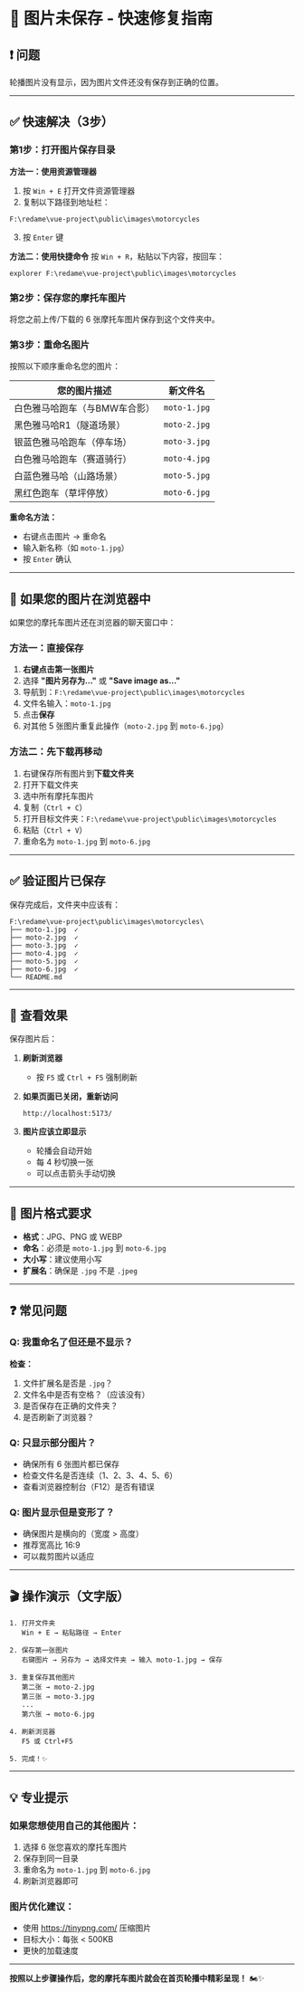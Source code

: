 # 🚨 图片未保存 - 快速修复指南

## ❗ 问题

轮播图片没有显示，因为图片文件还没有保存到正确的位置。

---

## ✅ 快速解决（3步）

### 第1步：打开图片保存目录

**方法一：使用资源管理器**
1. 按 `Win + E` 打开文件资源管理器
2. 复制以下路径到地址栏：
```
F:\redame\vue-project\public\images\motorcycles
```
3. 按 `Enter` 键

**方法二：使用快捷命令**
按 `Win + R`，粘贴以下内容，按回车：
```
explorer F:\redame\vue-project\public\images\motorcycles
```

### 第2步：保存您的摩托车图片

将您之前上传/下载的 6 张摩托车图片保存到这个文件夹中。

### 第3步：重命名图片

按照以下顺序重命名您的图片：

| 您的图片描述 | 新文件名 |
|------------|---------|
| 白色雅马哈跑车（与BMW车合影） | `moto-1.jpg` |
| 黑色雅马哈R1（隧道场景） | `moto-2.jpg` |
| 银蓝色雅马哈跑车（停车场） | `moto-3.jpg` |
| 白色雅马哈跑车（赛道骑行） | `moto-4.jpg` |
| 白蓝色雅马哈（山路场景） | `moto-5.jpg` |
| 黑红色跑车（草坪停放） | `moto-6.jpg` |

**重命名方法：**
- 右键点击图片 → 重命名
- 输入新名称（如 `moto-1.jpg`）
- 按 `Enter` 确认

---

## 🎯 如果您的图片在浏览器中

如果您的摩托车图片还在浏览器的聊天窗口中：

### 方法一：直接保存
1. **右键点击第一张图片**
2. 选择 **"图片另存为..."** 或 **"Save image as..."**
3. 导航到：`F:\redame\vue-project\public\images\motorcycles`
4. 文件名输入：`moto-1.jpg`
5. 点击**保存**
6. 对其他 5 张图片重复此操作（`moto-2.jpg` 到 `moto-6.jpg`）

### 方法二：先下载再移动
1. 右键保存所有图片到**下载文件夹**
2. 打开下载文件夹
3. 选中所有摩托车图片
4. 复制（`Ctrl + C`）
5. 打开目标文件夹：`F:\redame\vue-project\public\images\motorcycles`
6. 粘贴（`Ctrl + V`）
7. 重命名为 `moto-1.jpg` 到 `moto-6.jpg`

---

## ✅ 验证图片已保存

保存完成后，文件夹中应该有：

```
F:\redame\vue-project\public\images\motorcycles\
├── moto-1.jpg  ✓
├── moto-2.jpg  ✓
├── moto-3.jpg  ✓
├── moto-4.jpg  ✓
├── moto-5.jpg  ✓
├── moto-6.jpg  ✓
└── README.md
```

---

## 🚀 查看效果

保存图片后：

1. **刷新浏览器**
   - 按 `F5` 或 `Ctrl + F5` 强制刷新

2. **如果页面已关闭，重新访问**
   ```
   http://localhost:5173/
   ```

3. **图片应该立即显示**
   - 轮播会自动开始
   - 每 4 秒切换一张
   - 可以点击箭头手动切换

---

## 📸 图片格式要求

- **格式**：JPG、PNG 或 WEBP
- **命名**：必须是 `moto-1.jpg` 到 `moto-6.jpg`
- **大小写**：建议使用小写
- **扩展名**：确保是 `.jpg` 不是 `.jpeg`

---

## ❓ 常见问题

### Q: 我重命名了但还是不显示？

**检查：**
1. 文件扩展名是否是 `.jpg`？
2. 文件名中是否有空格？（应该没有）
3. 是否保存在正确的文件夹？
4. 是否刷新了浏览器？

### Q: 只显示部分图片？

- 确保所有 6 张图片都已保存
- 检查文件名是否连续（1、2、3、4、5、6）
- 查看浏览器控制台（F12）是否有错误

### Q: 图片显示但是变形了？

- 确保图片是横向的（宽度 > 高度）
- 推荐宽高比 16:9
- 可以裁剪图片以适应

---

## 🎬 操作演示（文字版）

```
1. 打开文件夹
   Win + E → 粘贴路径 → Enter

2. 保存第一张图片
   右键图片 → 另存为 → 选择文件夹 → 输入 moto-1.jpg → 保存

3. 重复保存其他图片
   第二张 → moto-2.jpg
   第三张 → moto-3.jpg
   ...
   第六张 → moto-6.jpg

4. 刷新浏览器
   F5 或 Ctrl+F5

5. 完成！✨
```

---

## 💡 专业提示

### 如果您想使用自己的其他图片：

1. 选择 6 张您喜欢的摩托车图片
2. 保存到同一目录
3. 重命名为 `moto-1.jpg` 到 `moto-6.jpg`
4. 刷新浏览器即可

### 图片优化建议：

- 使用 https://tinypng.com/ 压缩图片
- 目标大小：每张 < 500KB
- 更快的加载速度

---

**按照以上步骤操作后，您的摩托车图片就会在首页轮播中精彩呈现！** 🏍️✨





